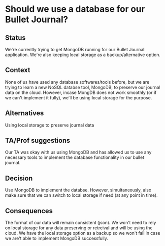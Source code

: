 # Should we use a database for our Bullet Journal?

## Status
We're currently trying to get MongoDB running for our Bullet Journal application. We're also keeping local storage as a backup/alternative option.

## Context
None of us have used any database softwares/tools before, but we are trying to learn a new NoSQL databse tool, MongoDB, to preserve our journal data on the cloud. However, incase MongDB does not work smoothly (or if we can't implement it fully), we'll be using local storage for the purpose.

## Alternatives
Using local storage to preserve journal data

## TA/Prof suggestions
Our TA was okay with us using MongoDB and has allowed us to use any necessary tools to implement the database functionality in our bullet journal.

## Decision
Use MongoDB to implement the databse. However, simultaneously, also make sure that we can switch to local storage if need (at any point in time).

## Consequences
The format of our data will remain consistent (json).
We won't need to rely on local storage for any data preserving or retreival and will be using the cloud.
We have the local storage option as a backup so we won't fail in case we are't able to implement MongoDB successfully.


